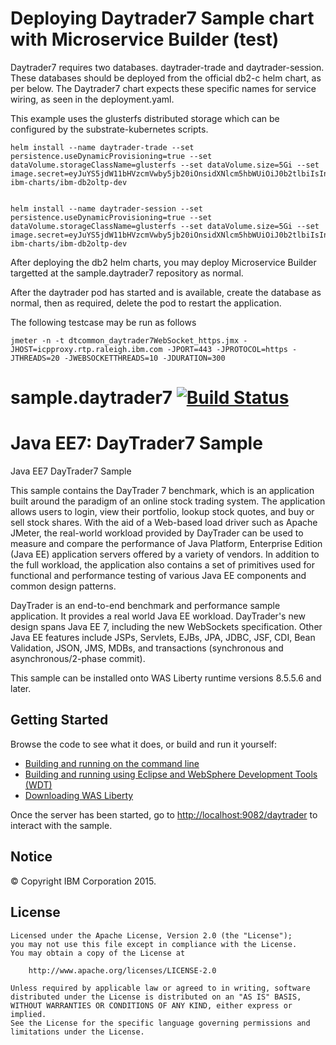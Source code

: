 # Deploying Daytrader7 Sample chart with Microservice Builder (test)

Daytrader7 requires two databases. daytrader-trade and daytrader-session. These databases should be deployed from the official db2-c helm chart, as per below. The Daytrader7 chart expects these specific names for service wiring, as seen in the deployment.yaml.

This example uses the glusterfs distributed storage which can be configured by the substrate-kubernetes scripts. 

```
helm install --name daytrader-trade --set persistence.useDynamicProvisioning=true --set dataVolume.storageClassName=glusterfs --set dataVolume.size=5Gi --set image.secret=eyJuYS5jdW11bHVzcmVwby5jb20iOnsidXNlcm5hbWUiOiJ0b2tlbiIsInBhc3N3b3JkIjoiOTkxOTE5NGIwMDU3MDM0N2FmZTA1YmQzNjljN2Y3MmYiLCJlbWFpbCI6ImlkZWxpZGphQGNhLmlibS5jb20iLCJhdXRoIjoiZEc5clpXNDZPVGt4T1RFNU5HSXdNRFUzTURNME4yRm1aVEExWW1Rek5qbGpOMlkzTW1ZPSJ9fQ== ibm-charts/ibm-db2oltp-dev 


helm install --name daytrader-session --set persistence.useDynamicProvisioning=true --set dataVolume.storageClassName=glusterfs --set dataVolume.size=5Gi --set image.secret=eyJuYS5jdW11bHVzcmVwby5jb20iOnsidXNlcm5hbWUiOiJ0b2tlbiIsInBhc3N3b3JkIjoiOTkxOTE5NGIwMDU3MDM0N2FmZTA1YmQzNjljN2Y3MmYiLCJlbWFpbCI6ImlkZWxpZGphQGNhLmlibS5jb20iLCJhdXRoIjoiZEc5clpXNDZPVGt4T1RFNU5HSXdNRFUzTURNME4yRm1aVEExWW1Rek5qbGpOMlkzTW1ZPSJ9fQ== ibm-charts/ibm-db2oltp-dev 
```

After deploying the db2 helm charts, you may deploy Microservice Builder targetted at the sample.daytrader7 repository as normal.

After the daytrader pod has started and is available, create the database as normal, then as required, delete the pod to restart the application.

The following testcase may be run as follows

```
jmeter -n -t dtcommon_daytrader7WebSocket_https.jmx -JHOST=icpproxy.rtp.raleigh.ibm.com -JPORT=443 -JPROTOCOL=https -JTHREADS=20 -JWEBSOCKETTHREADS=10 -JDURATION=300
```

# sample.daytrader7 [![Build Status](https://travis-ci.org/WASdev/sample.daytrader7.svg?branch=master)](https://travis-ci.org/WASdev/sample.daytrader7)

# Java EE7: DayTrader7 Sample

Java EE7 DayTrader7 Sample


This sample contains the DayTrader 7 benchmark, which is an application built around the paradigm of an online stock trading system. The application allows users to login, view their portfolio, lookup stock quotes, and buy or sell stock shares. With the aid of a Web-based load driver such as Apache JMeter, the real-world workload provided by DayTrader can be used to measure and compare the performance of Java Platform, Enterprise Edition (Java EE) application servers offered by a variety of vendors. In addition to the full workload, the application also contains a set of primitives used for functional and performance testing of various Java EE components and common design patterns.

DayTrader is an end-to-end benchmark and performance sample application. It provides a real world Java EE workload. DayTrader's new design spans Java EE 7, including the new WebSockets specification. Other Java EE features include JSPs, Servlets, EJBs, JPA, JDBC, JSF, CDI, Bean Validation, JSON, JMS, MDBs, and transactions (synchronous and asynchronous/2-phase commit).

This sample can be installed onto WAS Liberty runtime versions 8.5.5.6 and later.

## Getting Started

Browse the code to see what it does, or build and run it yourself:
* [Building and running on the command line](/docs/Using-cmd-line.md)
* [Building and running using Eclipse and WebSphere Development Tools (WDT)](/docs/Using-WDT.md)
* [Downloading WAS Liberty](/docs/Downloading-WAS-Liberty.md)

Once the server has been started, go to [http://localhost:9082/daytrader](http://localhost:9082/daytrader) to interact with the sample.

## Notice

© Copyright IBM Corporation 2015.

## License

```text
Licensed under the Apache License, Version 2.0 (the "License");
you may not use this file except in compliance with the License.
You may obtain a copy of the License at

    http://www.apache.org/licenses/LICENSE-2.0

Unless required by applicable law or agreed to in writing, software
distributed under the License is distributed on an "AS IS" BASIS,
WITHOUT WARRANTIES OR CONDITIONS OF ANY KIND, either express or implied.
See the License for the specific language governing permissions and
limitations under the License.
````
